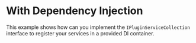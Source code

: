 ﻿# With Dependency Injection
This example shows how can you implement the `IPluginServiceCollection` interface to register your services in a provided DI container.